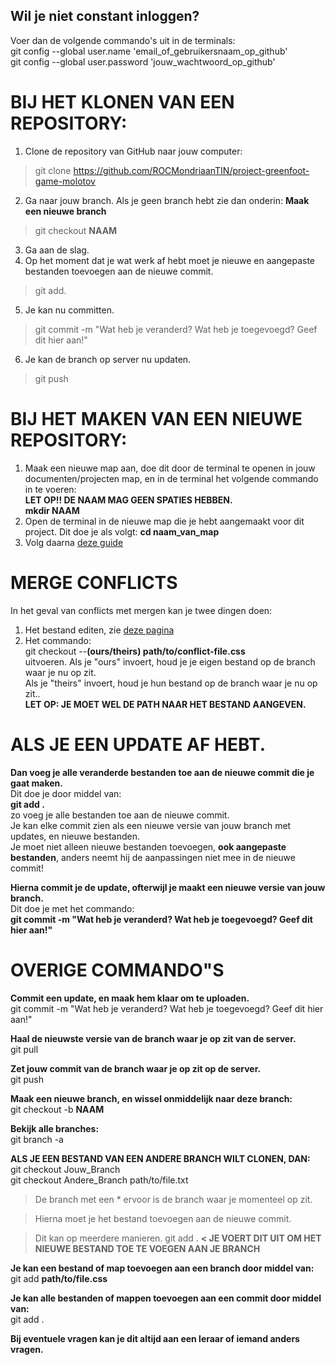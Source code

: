 ## Wil je niet constant inloggen?
Voer dan de volgende commando's uit in de terminals:  
git config --global user.name 'email\_of\_gebruikersnaam\_op\_github'  
git config --global user.password 'jouw\_wachtwoord\_op\_github'  
  
# BIJ HET KLONEN VAN EEN REPOSITORY:  
1. Clone de repository van GitHub naar jouw computer:  
> git clone https://github.com/ROCMondriaanTIN/project-greenfoot-game-molotov
  
2. Ga naar jouw branch. Als je geen branch hebt zie dan onderin: **Maak een nieuwe branch**  
> git checkout **NAAM**
  
3. Ga aan de slag.  
4. Op het moment dat je wat werk af hebt moet je nieuwe en aangepaste bestanden toevoegen aan de nieuwe commit.  
> git add.
  
5. Je kan nu committen.  
> git commit -m "Wat heb je veranderd? Wat heb je toegevoegd? Geef dit hier aan!"
  
6. Je kan de branch op server nu updaten.  
> git push
  
# BIJ HET MAKEN VAN EEN NIEUWE REPOSITORY:
1. Maak een nieuwe map aan, doe dit door de terminal te openen in jouw documenten/projecten map, en in de terminal het volgende commando in te voeren:  
**LET OP!! DE NAAM MAG GEEN SPATIES HEBBEN.**  
**mkdir NAAM**  
2. Open de terminal in de nieuwe map die je hebt aangemaakt voor dit project. Dit doe je als volgt: **cd naam_van_map**  
3. Volg daarna [deze guide](https://help.github.com/en/github/importing-your-projects-to-github/adding-an-existing-project-to-github-using-the-command-line)  

# MERGE CONFLICTS
In het geval van conflicts met mergen kan je twee dingen doen:  
1) Het bestand editen, zie [deze pagina](https://www.git-tower.com/learn/git/ebook/en/command-line/advanced-topics/merge-conflicts)  
2) Het commando:  
git checkout --**(ours/theirs) path/to/conflict-file.css**  
uitvoeren. Als je "ours" invoert, houd je je eigen bestand op de branch waar je nu op zit.  
Als je "theirs" invoert, houd je hun bestand op de branch waar je nu op zit..  
**LET OP: JE MOET WEL DE PATH NAAR HET BESTAND AANGEVEN.**  
  
# ALS JE EEN UPDATE AF HEBT.
**Dan voeg je alle veranderde bestanden toe aan de nieuwe commit die je gaat maken.**  
Dit doe je door middel van:  
**git add .**  
zo voeg je alle bestanden toe aan de nieuwe commit.  
Je kan elke commit zien als een nieuwe versie van jouw branch met updates, en nieuwe bestanden.  
Je moet niet alleen nieuwe bestanden toevoegen, **ook aangepaste bestanden**, anders neemt hij de aanpassingen niet mee in de nieuwe commit!  
  
**Hierna commit je de update, ofterwijl je maakt een nieuwe versie van jouw branch.**  
Dit doe je met het commando:  
**git commit -m "Wat heb je veranderd? Wat heb je toegevoegd? Geef dit hier aan!"**  
  
# OVERIGE COMMANDO"S
**Commit een update, en maak hem klaar om te uploaden.**  
git commit -m "Wat heb je veranderd? Wat heb je toegevoegd? Geef dit hier aan!"  
  
**Haal de nieuwste versie van de branch waar je op zit van de server.**  
git pull  
  
**Zet jouw commit van de branch waar je op zit op de server.**  
git push  
  
**Maak een nieuwe branch, en wissel onmiddelijk naar deze branch:**  
git checkout -b **NAAM**  
  
**Bekijk alle branches:**  
git branch -a  
  
**ALS JE EEN BESTAND VAN EEN ANDERE BRANCH WILT CLONEN, DAN:**  
git checkout Jouw_Branch  
git checkout Andere_Branch path/to/file.txt  
> De branch met een * ervoor is de branch waar je momenteel op zit.
  
> Hierna moet je het bestand toevoegen aan de nieuwe commit.
  
> Dit kan op meerdere manieren.
git add . **< JE VOERT DIT UIT OM HET NIEUWE BESTAND TOE TE VOEGEN AAN JE BRANCH**  
  
**Je kan een bestand of map toevoegen aan een branch door middel van:**  
git add **path/to/file.css**  
  
**Je kan alle bestanden of mappen toevoegen aan een commit door middel van:**  
git add .  
  
**Bij eventuele vragen kan je dit altijd aan een leraar of iemand anders vragen.**  
